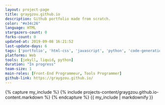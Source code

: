 ```yaml
---
layout: project-page
title: graygzou.github.io
description: Github portfolio made from scratch.
color: "#e34c26"
language: HTML
stargazers-count: 0
forks-count: 0
updated-at: 2019-09-08 16:21:52
last-update-days: 6
tags: ['portfolio', 'html-css', 'javascript', 'python', 'code-generation', 'github-api']
platforms: Web
tools: [jekyll, liquid, python]
duration: "In progress"
team-size: 1
main-roles: [Front-End Programmeur, Tools Programmer]
github-link: https://graygzou.github.io/
---
```

<!---
Gregoire Boiron <gregoire.boiron@gmail.com>
Copyright (c) 2018-2019 Gregoire Boiron  All Rights Reserved.
--->

{% capture my_include %}
{% include projects-content/graygzou.github.io-content.markdown %}
{% endcapture %}
{{ my_include | markdownify }}
